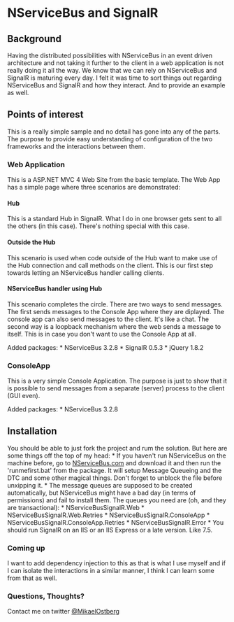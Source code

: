 NServiceBus and SignalR
======================================================================
## Background
Having the distributed possibilities with NServiceBus in an event driven architecture and not taking it further to the client in a web application is not really doing it all the way. We know that we can rely on NServiceBus and SignalR is maturing every day. I felt it was time to sort things out regarding NServiceBus and SignalR and how they interact. And to provide an example as well.

## Points of interest
This is a really simple sample and no detail has gone into any of the parts. The purpose to provide easy understanding of configuration of the two frameworks and the interactions between them.

### Web Application
This is a ASP.NET MVC 4 Web Site from the basic template. The Web App has a simple page where three scenarios are demonstrated:
#### Hub
This is a standard Hub in SignalR. What I do in one browser gets sent to all the others (in this case). There's nothing special with this case.
#### Outside the Hub
This scenario is used when code outside of the Hub want to make use of the Hub connection and call methods on the client. This is our first step towards letting an NServiceBus handler calling clients.
#### NServiceBus handler using Hub
This scenario completes the circle. There are two ways to send messages. The first sends messages to the Console App where they are diplayed. The console app can also send messages to the client. It's like a chat. The second way is a loopback mechanism where the web sends a message to itself. This is in case you don't want to use the Console App at all.

Added packages:
	* NServiceBus 3.2.8
	* SignalR 0.5.3
	* jQuery 1.8.2

### ConsoleApp
This is a very simple Console Application. The purpose is just to show that it is possible to send messages from a separate (server) process  to the client (GUI even).

Added packages:
	* NServiceBus 3.2.8
	
## Installation

You should be able to just fork the project and rum the solution. But here are some things off the top of my head:
	* If you haven't run NServiceBus on the machine before, go to [NServiceBus.com](http://nservicebus.com/Downloads.aspx) and download it and then run the 'runmefirst.bat' from the package. It will setup Message Queueing and the DTC and some other magical things. Don't forget to unblock the file before unxipping it.
	* The message queues are supposed to be created automatically, but NServiceBus might have a bad day (in terms of permissions) and fail to install them. The queues you need are (oh, and they are transactional):
		* NServiceBusSignalR.Web
		* NServiceBusSignalR.Web.Retries
		* NServiceBusSignalR.ConsoleApp
		* NServiceBusSignalR.ConsoleApp.Retries
		* NServiceBusSignalR.Error
	* You should run SignalR on an IIS or an IIS Express or a late version. Like 7.5. 
	
### Coming up
I want to add dependency injection to this as that is what I use myself and if I can isolate the interactions in a similar manner, I think I can learn some from that as well. 

### Questions, Thoughts?
Contact me on twitter [@MikaelOstberg](https://twitter.com/mikaelostberg)
		